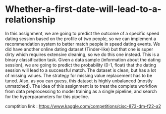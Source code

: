 # Whether-a-first-date-will-lead-to-a-relationship

In this assignment, we are going to predict the outcome of a specific speed dating session based on the profile of two people, so we can implement a recommendation system to better match people in speed dating events. We did have another online dating dataset (Tinder-like) but that one is super dirty which requires extensive cleaning, so we do this one instead. This is a binary classification task. Given a data sample (information about the dating session), we are going to predict the probability (0-1, float) that the dating session will lead to a successful match. The dataset is clean, but has a lot of missing values. The strategy for missing value replacement has to be tuned. Also, as you can guess, this dataset is highly unbalanced (mostly unmatched). The idea of this assignment is to treat the complete workflow from data preprocessing to model training as a single pipeline, and search for the hyperparameters for this pipeline.

comptition link : https://www.kaggle.com/competitions/cisc-873-dm-f22-a2
